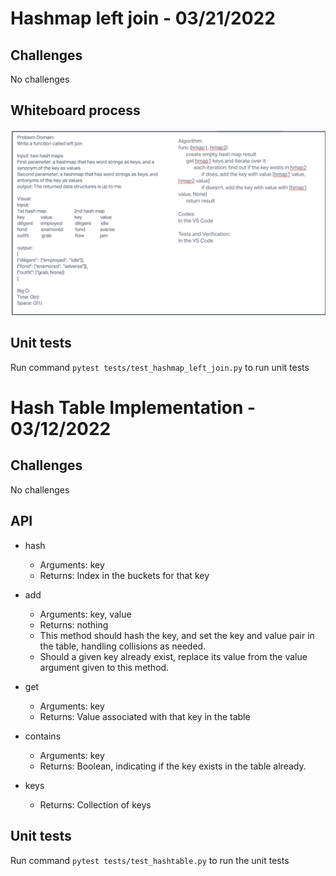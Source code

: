 # Hashmap left join - 03/21/2022

## Challenges

No challenges

## Whiteboard process

![Hashmap left join](hashmap_left_join.png)

## Unit tests

Run command `pytest tests/test_hashmap_left_join.py` to run unit tests

# Hash Table Implementation - 03/12/2022

## Challenges

No challenges

## API

- hash

  - Arguments: key
  - Returns: Index in the buckets for that key

- add

  - Arguments: key, value
  - Returns: nothing
  - This method should hash the key, and set the key and value pair in the table, handling collisions as needed.
  - Should a given key already exist, replace its value from the value argument given to this method.

- get

  - Arguments: key
  - Returns: Value associated with that key in the table

- contains

  - Arguments: key
  - Returns: Boolean, indicating if the key exists in the table already.

- keys
  - Returns: Collection of keys

## Unit tests

Run command `pytest tests/test_hashtable.py` to run the unit tests
